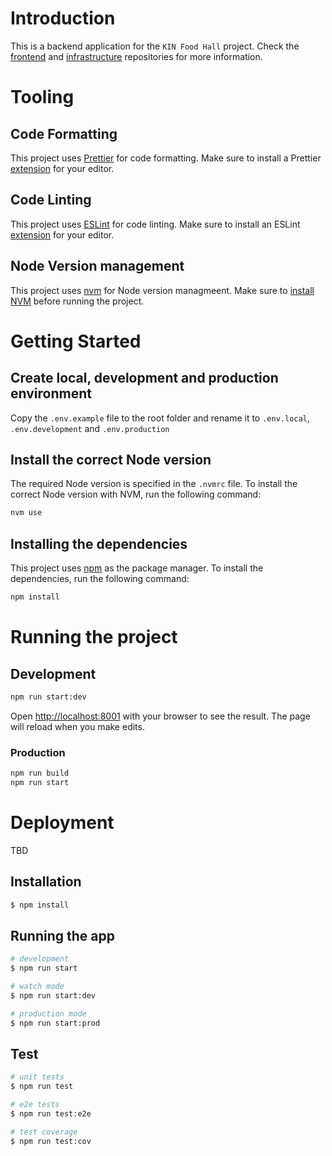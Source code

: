 # Introduction

This is a backend application for the `KIN Food Hall` project.
Check the [frontend](https://github.com/palo-it-hk/kin-food-hall-frontend) and [infrastructure](https://github.com/palo-it-hk/kin-food-hall-infrastructure) repositories for more information.

# Tooling

## Code Formatting

This project uses [Prettier](https://prettier.io/) for code formatting. Make sure to install a Prettier [extension](https://prettier.io/docs/en/plugins.html) for your editor.

## Code Linting

This project uses [ESLint](https://eslint.org/) for code linting. Make sure to install an ESLint [extension](https://eslint.org/docs/user-guide/integrations) for your editor.

## Node Version management

This project uses [nvm](https://github.com/nvm-sh/nvm) for Node version managmeent. Make sure to [install NVM](https://github.com/nvm-sh/nvm#install--update-script) before running the project.

# Getting Started

## Create local, development and production environment

Copy the `.env.example` file to the root folder and rename it to `.env.local`, `.env.development` and `.env.production`

## Install the correct Node version

The required Node version is specified in the `.nvmrc` file. To install the correct Node version with NVM, run the following command:

```bash
nvm use
```

## Installing the dependencies

This project uses [npm](https://www.npmjs.com/) as the package manager. To install the dependencies, run the following command:

```bash
npm install
```

# Running the project

## Development

```bash
npm run start:dev
```

Open [http://localhost:8001](http://localhost:8001) with your browser to see the result. The page will reload when you make edits.

### Production

```bash
npm run build
npm run start
```

# Deployment

TBD

## Installation

```bash
$ npm install
```

## Running the app

```bash
# development
$ npm run start

# watch mode
$ npm run start:dev

# production mode
$ npm run start:prod
```

## Test

```bash
# unit tests
$ npm run test

# e2e tests
$ npm run test:e2e

# test coverage
$ npm run test:cov
```